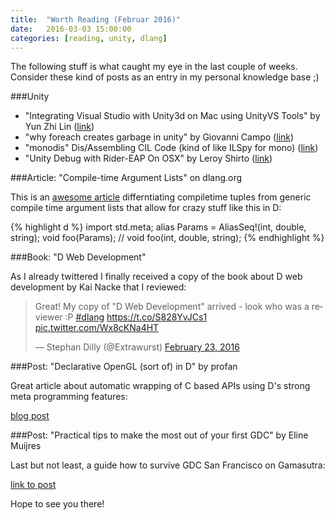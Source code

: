 ```yaml
---
title:  "Worth Reading (Februar 2016)"
date:   2016-03-03 15:00:00
categories: [reading, unity, dlang]
---
```


The following stuff is what caught my eye in the last couple of weeks. Consider these kind of posts as an entry in my personal knowledge base ;)

###Unity

* "Integrating Visual Studio with Unity3d on Mac using UnityVS Tools" by Yun Zhi Lin ([link](https://www.yunspace.com/post/integrating-visual-studio-with-unity3d-on-mac-using-unityvs-tools/))
* "why foreach creates garbage in unity" by Giovanni Campo ([link](http://codingadventures.me/2016/02/15/unity-mono-runtime-the-truth-about-disposable-value-types/))
* "monodis" Dis/Assembling CIL Code (kind of like ILSpy for mono) ([link](http://www.mono-project.com/docs/tools+libraries/tools/monodis/))
* "Unity Debug with Rider-EAP On OSX" by Leroy Shirto ([link](http://www.leroyshirto.co.uk/2016/03/unity-debug-with-rider-eap-on-osx/))

###Article: "Compile-time Argument Lists" on dlang.org

This is an [awesome article](http://dlang.org/ctarguments.html) differntiating compiletime tuples from generic compile time argument lists that allow for crazy stuff like this in D:

{% highlight d %}
import std.meta;
alias Params = AliasSeq!(int, double, string);
void foo(Params); // void foo(int, double, string);
{% endhighlight %}

###Book: "D Web Development"

As I already twittered I finally received a copy of the book about D web development by Kai Nacke that I reviewed:

<blockquote class="twitter-tweet" data-lang="en"><p lang="en" dir="ltr">Great! My copy of &quot;D Web Development&quot; arrived - look who was a reviewer :P <a href="https://twitter.com/hashtag/dlang?src=hash">#dlang</a> <a href="https://t.co/S828YvJCs1">https://t.co/S828YvJCs1</a> <a href="https://t.co/Wx8cKNa4HT">pic.twitter.com/Wx8cKNa4HT</a></p>&mdash; Stephan Dilly (@Extrawurst) <a href="https://twitter.com/Extrawurst/status/702234903384031232">February 23, 2016</a></blockquote>
<script async src="//platform.twitter.com/widgets.js" charset="utf-8"></script>

###Post: "Declarative OpenGL (sort of) in D" by profan

Great article about automatic wrapping of C based APIs using D's strong meta programming features:

[blog post](https://pagefault.se/dlang/2016/02/26/declarative-opengl-dlang/)

###Post: "Practical tips to make the most out of your first GDC" by Eline Muijres

Last but not least, a guide how to survive GDC San Francisco on Gamasutra:

[link to post](http://www.gamasutra.com/blogs/ElineMuijres/20160225/266607/Practical_tips_to_make_the_most_out_of_your_first_GDC.php)

Hope to see you there!